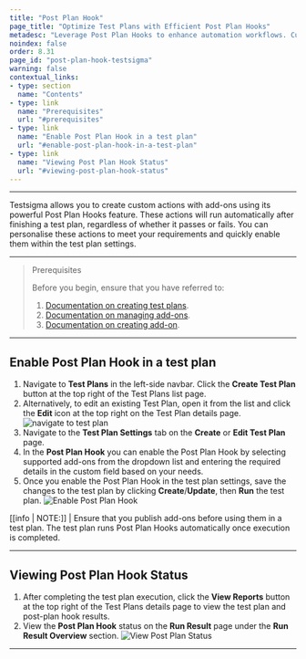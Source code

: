 ```yaml
---
title: "Post Plan Hook"
page_title: "Optimize Test Plans with Efficient Post Plan Hooks"
metadesc: "Leverage Post Plan Hooks to enhance automation workflows. Customise actions after test plan execution. Boost efficiency seamlessly with robust automation tools."
noindex: false
order: 8.31
page_id: "post-plan-hook-testsigma"
warning: false
contextual_links:
- type: section
  name: "Contents" 
- type: link
  name: "Prerequisites"
  url: "#prerequisites"
- type: link
  name: "Enable Post Plan Hook in a test plan"
  url: "#enable-post-plan-hook-in-a-test-plan"
- type: link
  name: "Viewing Post Plan Hook Status"
  url: "#viewing-post-plan-hook-status"
---
```


---

Testsigma allows you to create custom actions with add-ons using its powerful Post Plan Hooks feature. These actions will run automatically after finishing a test plan, regardless of whether it passes or fails. You can personalise these actions to meet your requirements and quickly enable them within the test plan settings.

---

> <p id="prerequisites">Prerequisites</p>
>
> Before you begin, ensure that you have referred to: 
> 1. [Documentation on creating test plans](https://testsigma.com/docs/test-management/test-plans/overview/).
> 2. [Documentation on managing add-ons](https://testsigma.com/docs/addons/create/).
> 3. [Documentation on creating add-on](https://testsigma.com/docs/addons/create-a-post-plan-hook-add-on/). 

---

## **Enable Post Plan Hook in a test plan** 

1. Navigate to **Test Plans** in the left-side navbar. Click the **Create Test Plan** button at the top right of the Test Plans list page.
2. Alternatively, to edit an existing Test Plan, open it from the list and click the **Edit** icon at the top right on the Test Plan details page. ![navigate to test plan](https://s3.amazonaws.com/static-docs.testsigma.com/new_images/projects/applications/posthook_ctp.png)
3. Navigate to the **Test Plan Settings** tab on the **Create** or **Edit Test Plan** page.
4. In the **Post Plan Hook** you can enable the Post Plan Hook by selecting supported add-ons from the dropdown list and entering the required details in the custom field based on your needs.
5. Once you enable the Post Plan Hook in the test plan settings, save the changes to the test plan by clicking **Create**/**Update**, then **Run** the test plan. ![Enable Post Plan Hook](https://s3.amazonaws.com/static-docs.testsigma.com/new_images/projects/applications/enable_postplanhook.gif)

[[info | NOTE:]]
| Ensure that you publish add-ons before using them in a test plan. The test plan runs Post Plan Hooks automatically once execution is completed.

---

## **Viewing Post Plan Hook Status**

1. After completing the test plan execution, click the **View Reports** button at the top right of the Test Plans details page to view the test plan and post-plan hook results.
2. View the **Post Plan Hook** status on the **Run Result** page under the **Run Result Overview** section. ![View Post Plan Status](https://s3.amazonaws.com/static-docs.testsigma.com/new_images/projects/applications/viewhook_status.gif)

---
